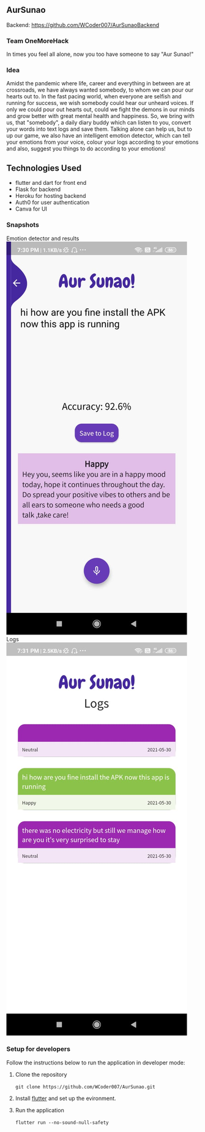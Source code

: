 ## AurSunao
Backend: https://github.com/WCoder007/AurSunaoBackend

### Team OneMoreHack
 In times you feel all alone, now you too have someone to say "Aur Sunao!"

### Idea

Amidst the pandemic where life, career and everything in between are at crossroads, we have always wanted somebody, to whom we can pour our hearts out to. In the fast pacing world, when everyone are selfish and running for success, we wish somebody could hear our unheard voices. If only we could pour out hearts out, could we fight the demons in our minds and grow better with great mental health and happiness. So, we bring with us, that "somebody", a daily diary buddy which can listen to you, convert your words into text logs and save them. Talking alone can help us, but to up our game, we also have an intelligent emotion detector, which can tell your emotions from your voice, colour your logs according to your emotions and also, suggest you things to do according to your emotions!


## Technologies Used
* flutter and dart for front end
* Flask for backend  
* Heroku for hosting backend
* Auth0 for user authentication
* Canva for UI

### Snapshots
Emotion detector and results
![output page](https://github.com/WCoder007/AurSunao/blob/main/Snaps/Snap1.jpeg)
<br>
Logs
![logs](https://github.com/WCoder007/AurSunao/blob/main/Snaps/Snap2.jpeg)
<br>

### Setup for developers
Follow the instructions below to run the application in developer mode:
1. Clone the repository

    `git clone https://github.com/WCoder007/AurSunao.git`
2. Install [flutter](https://flutter.dev) and set up the evironment.
3. Run the application

    `flutter run --no-sound-null-safety`
